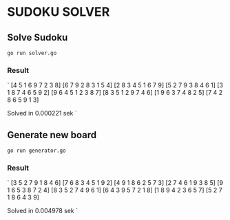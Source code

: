# SUDOKU SOLVER

## Solve Sudoku 
`
    go run solver.go
`

### Result
`
[4 5 1 6 9 7 2 3 8]
[6 7 9 2 8 3 1 5 4]
[2 8 3 4 5 1 6 7 9]
[5 2 7 9 3 8 4 6 1]
[3 1 8 7 4 6 5 9 2]
[9 6 4 5 1 2 3 8 7]
[8 3 5 1 2 9 7 4 6]
[1 9 6 3 7 4 8 2 5]
[7 4 2 8 6 5 9 1 3]

Solved in 0.000221 sek
`
## Generate new board
`
    go run generator.go
`
### Result
`
[3 5 2 7 9 1 8 4 6]
[7 6 8 3 4 5 1 9 2]
[4 9 1 8 6 2 5 7 3]
[2 7 4 6 1 9 3 8 5]
[9 1 6 5 3 8 7 2 4]
[8 3 5 2 7 4 9 6 1]
[6 4 3 9 5 7 2 1 8]
[1 8 9 4 2 3 6 5 7]
[5 2 7 1 8 6 4 3 9]

Solved in 0.004978 sek
`
